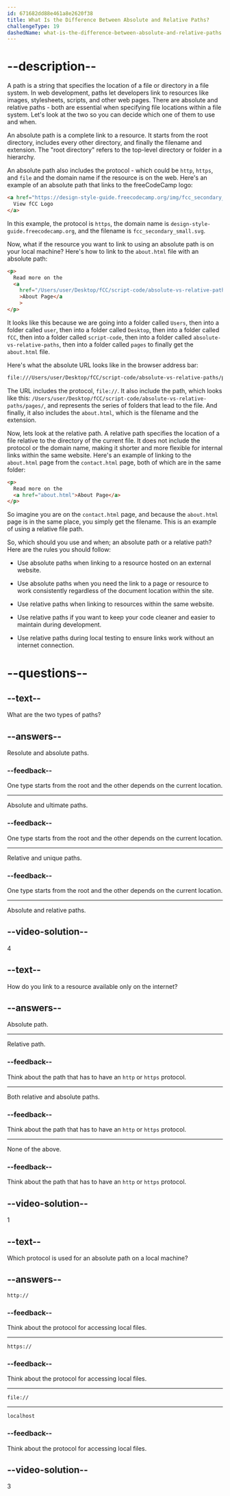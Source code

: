 ```yaml
---
id: 671682dd88e461a8e2620f38
title: What Is the Difference Between Absolute and Relative Paths?
challengeType: 19
dashedName: what-is-the-difference-between-absolute-and-relative-paths
---
```


# --description--


A path is a string that specifies the location of a file or directory in a file system. In web development, paths let developers link to resources like images, stylesheets, scripts, and other web pages. There are absolute and relative paths - both are essential when specifying file locations within a file system. Let's look at the two so you can decide which one of them to use and when.

An absolute path is a complete link to a resource. It starts from the root directory, includes every other directory, and finally the filename and extension. The "root directory" refers to the top-level directory or folder in a hierarchy.

An absolute path also includes the protocol - which could be `http`, `https`, and `file` and the domain name if the resource is on the web. Here's an example of an absolute path that links to the freeCodeCamp logo:

```html
<a href="https://design-style-guide.freecodecamp.org/img/fcc_secondary_small.svg">
  View fCC Logo
</a>
```

In this example, the protocol is `https`, the domain name is `design-style-guide.freecodecamp.org`, and the filename is `fcc_secondary_small.svg`.

Now, what if the resource you want to link to using an absolute path is on your local machine? Here's how to link to the `about.html` file with an absolute path:

```html
<p>
  Read more on the
  <a
    href="/Users/user/Desktop/fCC/script-code/absolute-vs-relative-paths/pages/about.html"
    >About Page</a
    >
</p>
```

It looks like this because we are going into a folder called `Users`, then into a folder called `user`, then into a folder called `Desktop`, then into a folder called `fCC`, then into a folder called `script-code`, then into a folder called `absolute-vs-relative-paths`, then into a folder called `pages` to finally get the `about.html` file.

Here's what the absolute URL looks like in the browser address bar:

```sh
file:///Users/user/Desktop/fCC/script-code/absolute-vs-relative-paths/pages/about.html
```

The URL includes the protocol, `file://`. It also include the path, which looks like this: `/Users/user/Desktop/fCC/script-code/absolute-vs-relative-paths/pages/`, and represents the series of folders that lead to the file. And finally, it also includes the `about.html`, which is the filename and the extension.

Now, lets look at the relative path. A relative path specifies the location of a file relative to the directory of the current file. It does not include the protocol or the domain name, making it shorter and more flexible for internal links within the same website. Here's an example of linking to the `about.html` page from the `contact.html` page, both of which are in the same folder:

```html
<p>
  Read more on the
  <a href="about.html">About Page</a>
</p>
```

So imagine you are on the `contact.html` page, and because the `about.html` page is in the same place, you simply get the filename. This is an example of using a relative file path.

So, which should you use and when; an absolute path or a relative path? Here are the rules you should follow:

- Use absolute paths when linking to a resource hosted on an external website.

- Use absolute paths when you need the link to a page or resource to work consistently regardless of the document location within the site.

- Use relative paths when linking to resources within the same website.

- Use relative paths if you want to keep your code cleaner and easier to maintain during development.

- Use relative paths during local testing to ensure links work without an internet connection.

# --questions--

## --text--

What are the two types of paths?

## --answers--

Resolute and absolute paths.

### --feedback--

One type starts from the root and the other depends on the current location.

---

Absolute and ultimate paths.

### --feedback--

One type starts from the root and the other depends on the current location.

---

Relative and unique paths.

### --feedback--

One type starts from the root and the other depends on the current location.

---

Absolute and relative paths.

## --video-solution--

4

## --text--

How do you link to a resource available only on the internet?

## --answers--

Absolute path.

---

Relative path.

### --feedback--

Think about the path that has to have an `http` or `https` protocol.

---

Both relative and absolute paths.

### --feedback--

Think about the path that has to have an `http` or `https` protocol.

---

None of the above.

### --feedback--

Think about the path that has to have an `http` or `https` protocol.

## --video-solution--

1

## --text--

Which protocol is used for an absolute path on a local machine?

## --answers--

`http://`

### --feedback--

Think about the protocol for accessing local files.

---

`https://`

### --feedback--

Think about the protocol for accessing local files.

---

`file://`

---

`localhost`

### --feedback--

Think about the protocol for accessing local files.

## --video-solution--

3
